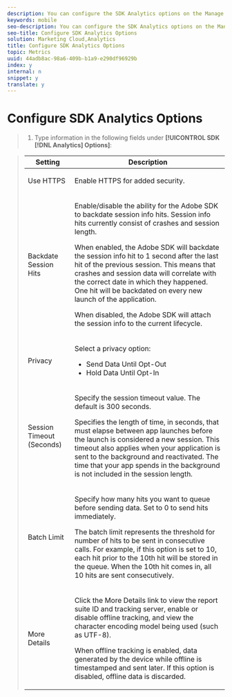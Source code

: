 ```yaml
---
description: You can configure the SDK Analytics options on the Manage App Settings page while creating a new app or editing an existing app.
keywords: mobile
seo-description: You can configure the SDK Analytics options on the Manage App Settings page while creating a new app or editing an existing app.
seo-title: Configure SDK Analytics Options
solution: Marketing Cloud,Analytics
title: Configure SDK Analytics Options
topic: Metrics
uuid: 44adb8ac-98a6-409b-b1a9-e290df96929b
index: y
internal: n
snippet: y
translate: y
---
```


# Configure SDK Analytics Options


>1. Type information in the following fields under **[!UICONTROL SDK [!DNL  Analytics] Options]**:


>    <table id="table_6322AFB146394596AB21D544436E47DF"> 
 <thead> 
  <tr> 
   <th colname="col1" class="entry"> Setting </th> 
   <th colname="col2" class="entry"> Description </th> 
  </tr> 
 </thead>
 <tbody> 
  <tr> 
   <td colname="col1"> <p><span class="uicontrol"> Use HTTPS</span> </p> </td> 
   <td colname="col2"> <p>Enable HTTPS for added security. </p> </td> 
  </tr> 
  <tr> 
   <td colname="col1"> <p><span class="uicontrol"> Backdate Session Hits </span> </p> </td> 
   <td colname="col2"> <p> Enable/disable the ability for the Adobe SDK to backdate session info hits. Session info hits currently consist of crashes and session length. </p> <p> When enabled, the Adobe SDK will backdate the session info hit to 1 second after the last hit of the previous session. This means that crashes and session data will correlate with the correct date in which they happened. One hit will be backdated on every new launch of the application. </p> <p> When disabled, the Adobe SDK will attach the session info to the current lifecycle. </p> </td> 
  </tr> 
  <tr> 
   <td colname="col1"> <p><span class="uicontrol"> Privacy </span> </p> </td> 
   <td colname="col2"> <p>Select a privacy option: </p> 
    <ul id="ul_EC07C36AC06F4F378DC53F254C720847"> 
     <li id="li_56FE1EE0445D4DE5927DD94FDF3851B1"><span class="uicontrol"> Send Data Until Opt-Out </span> </li> 
     <li id="li_B0E632E9EEA349E4ADC4F974D6A13455"><span class="uicontrol"> Hold Data Until Opt-In </span> </li> 
    </ul> </td> 
  </tr> 
  <tr> 
   <td colname="col1"> <p><span class="uicontrol"> Session Timeout (Seconds) </span> </p> </td> 
   <td colname="col2"> <p>Specify the session timeout value. The default is 300 seconds. </p> <p>Specifies the length of time, in seconds, that must elapse between app launches before the launch is considered a new session. This timeout also applies when your application is sent to the background and reactivated. The time that your app spends in the background is not included in the session length. </p> </td> 
  </tr> 
  <tr> 
   <td colname="col1"> <p><span class="uicontrol"> Batch Limit</span> </p> </td> 
   <td colname="col2"> <p>Specify how many hits you want to queue before sending data. Set to 0 to send hits immediately. </p> <p>The batch limit represents the threshold for number of hits to be sent in consecutive calls. For example, if this option is set to 10, each hit prior to the 10th hit will be stored in the queue. When the 10th hit comes in, all 10 hits are sent consecutively. </p> </td> 
  </tr> 
  <tr> 
   <td colname="col1"> <p><span class="uicontrol"> More Details</span> </p> </td> 
   <td colname="col2"> <p>Click the <span class="uicontrol"> More Details</span> link to view the report suite ID and tracking server, enable or disable offline tracking, and view the character encoding model being used (such as UTF-8). </p> <p>When offline tracking is enabled, data generated by the device while offline is timestamped and sent later. If this option is disabled, offline data is discarded. </p> </td> 
  </tr> 
 </tbody> 
</table>

